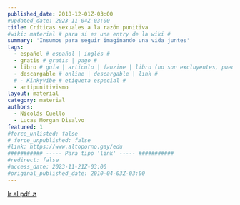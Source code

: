 ```yaml
---
published_date: 2018-12-01Z-03:00
#updated_date: 2023-11-04Z-03:00
title: Críticas sexuales a la razón punitiva
#wiki: material # para si es una entry de la wiki #
summary: 'Insumos para seguir imaginando una vida juntes'
tags:
  - español # español | inglés #
  - gratis # gratis | pago #
  - libro # guía | articulo | fanzine | libro (no son excluyentes, pueden haber varios) #
  - descargable # online | descargable | link #
  # - KinkyVibe # etiqueta especial #
  - antipunitivismo
layout: material
category: material
authors:
  - Nicolás Cuello
  - Lucas Morgan Disalvo
featured: 1
#force_unlisted: false
# force_unpublished: false
#link: https://www.altoporno.gay/edu
########### ----- Para tipo 'link' ----- ###########
#redirect: false
#access_date: 2023-11-21Z-03:00
#original_published_date: 2010-04-03Z-03:00
---
```


<script>
  import archivo from './media/criticas-sexuales-a-la-razon-punitiva/cuello-y-disalvo-criticas-sexuales-a-la-razon-punitiva.pdf';
</script>

<object title="{title}" data={archivo} type="application/pdf" width="50rem" height="1000px" alt="pdf">
<a href={archivo}>Ir al pdf ↗️</a>
</object>
